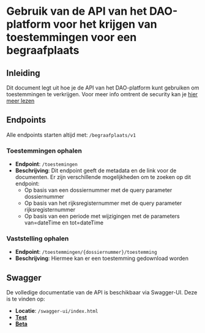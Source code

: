 # Gebruik van de API van het DAO-platform voor het krijgen van toestemmingen voor een begraafplaats

## Inleiding

Dit document legt uit hoe je de API van het DAO-platform kunt gebruiken om toestemmingen te verkrijgen.
Voor meer info omtrent de security kan je [hier meer lezen](../../../algemeen/security/README.md)

## Endpoints

Alle endpoints starten altijd met: `/begraafplaats/v1`

### Toestemmingen ophalen
- **Endpoint**: `/toestemingen`
- **Beschrijving**: Dit endpoint geeft de metadata en de link voor de documenten. Er zijn verschillende mogelijkheden om te zoeken op dit endpoint:
  - Op basis van een dossiernummer met de query parameter dossiernummer
  - Op basis van het rijksregisternummer met de query parameter rijksregisternummer
  - Op basis van een periode met wijzigingen met de parameters van=dateTime en tot=dateTime 

### Vaststelling ophalen
- **Endpoint**: `/toestemmingen/{dossiernummer}/toestemming`
- **Beschrijving**: Hiermee kan er een toestemming gedownload worden 

## Swagger

De volledige documentatie van de API is beschikbaar via Swagger-UI. Deze is te vinden op:
- **Locatie**: `/swagger-ui/index.html`
- [**Test**](https://dao.api.test-athumi.eu/swagger-ui/index.html?urls.primaryName=Begraafplaats)
- [**Beta**](https://dao.api.beta-athumi.eu/swagger-ui/index.html?urls.primaryName=Begraafplaats)
